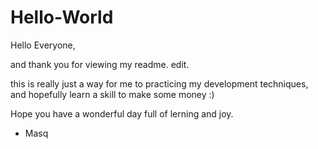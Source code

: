 # Hello-World
Hello Everyone,

and thank you for viewing my readme. edit. 

this is really just a way for me to practicing my development techniques, and hopefully learn a skill to make some money :) 

Hope you have a wonderful day full of lerning and joy. 

- Masq
